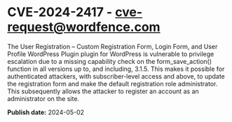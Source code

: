 # CVE-2024-2417 - cve-request@wordfence.com

The User Registration – Custom Registration Form, Login Form, and User Profile WordPress Plugin plugin for WordPress is vulnerable to privilege escalation due to a missing capability check on the form_save_action() function in all versions up to, and including, 3.1.5. This makes it possible for authenticated attackers, with subscriber-level access and above, to update the registration form and make the default registration role administrator. This subsequently allows the attacker to register an account as an administrator on the site.

**Publish date:** 2024-05-02
